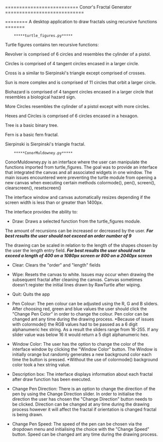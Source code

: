 ========================== Conor's Fractal Generator ============================

======== A desktop application to draw fractals using recursive functions =======

		*****turtle_figures.py*****

Turtle figures contains ten recursive functions:

Revolver is comprised of 6 circles and resembles the cylinder of a pistol.

Circles is comprised of 4 tangent circles encased in a larger circle.

Cross is a similar to Sierpinski's triangle except comprised of crosses.

Sun is more complex and is comprised of 11 circles that orbit a larger circle.

Biohazard is comprised of 4 tangent circles encased in a larger circle that resembles a biological hazard sign.

More Circles resembles the cylinder of a pistol except with more circles.

Hexes and Circles is comprised of 6 circles encased in a hexagon.

Tree is a basic binary tree.

Fern is a basic fern fractal.

Sierpinski is Sierpinski's triangle fractal.


		*****ConorMuldowney.py*****

ConorMuldowney.py is an interface where the user can manipulate the functions imported from turtle_figures.
The goal was to provide an interface that integrated the canvas and all associated widgets in one window.
The main issues encountered were preventing the turtle module from opening a new canvas when executing 
certain methods colormode(), pen(), screen(), clearscreen(), resetscreen()

The interface window and canvas automatically resizes depending if the screen width is less than or greater than 1400px. 

The interface provides the ability to:

 - Draw: Draws a selected function from the turtle_figures module. 

The amount of recursions can be increased or decreased by the user.
***For best results the user should not exceed an order number of 9***

The drawing can be scaled in relation to the length of the shapes chosen by the user the length entry field.
***For best results the user should not to exceed a length of 400 on a 1080px screen or 800 on a 2040px screen***

 - Clear: Clears the "order" and "length" fields

 - Wipe: Resets the canvas to white. Issues may occur when drawing the subsequent fractal after cleaning the canvas.
Canvas sometimes doesn't register the initial lines drawn by RawTurtle after wiping.

 - Quit: Quits the app

 - Pen Colour: The pen colour can be adjusted using the R, G and B sliders.
After choosing red, green and blue values the user should click the "Change Pen Color" in order to change the colour.
Pen color can be changed ant any time during the drawing process. 
*Because of issues with colormode() the RGB values had to be passed as a 6 digit alphanumeric hex string.
As a result the sliders range from 16-255. If any slider value was below 16 it would return a 5 digit alphanumeric hex.

 - Window Color: The user has the option to change the color of the interface window by clicking the "Window Color" button. 
The Window is initially orange but randomly generates a new background color each time the button is pressed. 
*Without the use of colormode() background color took a hex string value.

- Description box: The interface displays information about each fractal after draw function has been executed.

- Change Pen Direction: There is an option to change the direction of the pen by using the Change Direction slider. In order to initialise the direction the user has chosen the "Change Direction" button needs to be clicked. 
Direction can be changed at any time during the drawing process however it will affect the fractal if orientation is changed fractal is being drawn.

- Change Pen Speed: The speed of the pen can be chosen via the dropdown menu and initialising the choice with the "Change Speed" button. 
Speed can be changed ant any time during the drawing process.




 



